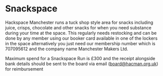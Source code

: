 
# Snackspace

Hackspace Manchester runs a tuck shop style area for snacks including juice, crisps, chocolate and other snacks for when you need substance during your time at the space. This regularly needs restocking and can be done by any member using our booker card available in one of the lockers in the space alternatively you just need our membership number which is 707095612 and the company name Manchester Makers Ltd.

Maximum spend for a Snackspace Run is £300 and the receipt alongside bank details should be sent to the board via email (board@hacman.org.uk) for reimbursement 
